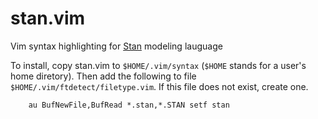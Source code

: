 stan.vim
========

Vim syntax highlighting for [Stan](http://mc-stan.org) modeling lauguage 

To install, copy stan.vim to `$HOME/.vim/syntax` 
(`$HOME` stands for a user's home diretory).  Then add the following to
file `$HOME/.vim/ftdetect/filetype.vim`. If this file does not exist, 
create one. 

```
    au BufNewFile,BufRead *.stan,*.STAN setf stan
```
